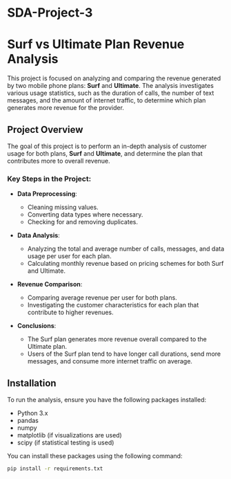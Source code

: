 # SDA-Project-3

# Surf vs Ultimate Plan Revenue Analysis

This project is focused on analyzing and comparing the revenue generated by two mobile phone plans: **Surf** and **Ultimate**. The analysis investigates various usage statistics, such as the duration of calls, the number of text messages, and the amount of internet traffic, to determine which plan generates more revenue for the provider.

## Project Overview

The goal of this project is to perform an in-depth analysis of customer usage for both plans, **Surf** and **Ultimate**, and determine the plan that contributes more to overall revenue.

### Key Steps in the Project:
- **Data Preprocessing**: 
  - Cleaning missing values.
  - Converting data types where necessary.
  - Checking for and removing duplicates.
  
- **Data Analysis**: 
  - Analyzing the total and average number of calls, messages, and data usage per user for each plan.
  - Calculating monthly revenue based on pricing schemes for both Surf and Ultimate.
  
- **Revenue Comparison**: 
  - Comparing average revenue per user for both plans.
  - Investigating the customer characteristics for each plan that contribute to higher revenues.
  
- **Conclusions**:
  - The Surf plan generates more revenue overall compared to the Ultimate plan.
  - Users of the Surf plan tend to have longer call durations, send more messages, and consume more internet traffic on average.

## Installation

To run the analysis, ensure you have the following packages installed:

- Python 3.x
- pandas
- numpy
- matplotlib (if visualizations are used)
- scipy (if statistical testing is used)

You can install these packages using the following command:

```bash
pip install -r requirements.txt
